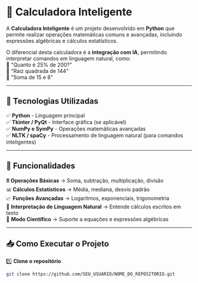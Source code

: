 # 🧠 Calculadora Inteligente  

A **Calculadora Inteligente** é um projeto desenvolvido em **Python** que permite realizar operações matemáticas comuns e avançadas, incluindo expressões algébricas e cálculos estatísticos.  

O diferencial desta calculadora é a **integração com IA**, permitindo interpretar comandos em linguagem natural, como:  
🔹 "Quanto é 25% de 200?"  
🔹 "Raiz quadrada de 144"  
🔹 "Soma de 15 e 8"  

---

## 🚀 Tecnologias Utilizadas  
✅ **Python** - Linguagem principal  
✅ **Tkinter / PyQt** - Interface gráfica (se aplicável)  
✅ **NumPy e SymPy** - Operações matemáticas avançadas  
✅ **NLTK / spaCy** - Processamento de linguagem natural (para comandos inteligentes)  

---

## 📌 Funcionalidades  
🖩 **Operações Básicas** → Soma, subtração, multiplicação, divisão  
📊 **Cálculos Estatísticos** → Média, mediana, desvio padrão  
📈 **Funções Avançadas** → Logaritmos, exponenciais, trigonometria  
🧠 **Interpretação de Linguagem Natural** → Entende cálculos escritos em texto  
📡 **Modo Científico** → Suporte a equações e expressões algébricas  

---

## 📥 Como Executar o Projeto  

1️⃣ **Clone o repositório**  
```bash
git clone https://github.com/SEU_USUARIO/NOME_DO_REPOSITORIO.git
